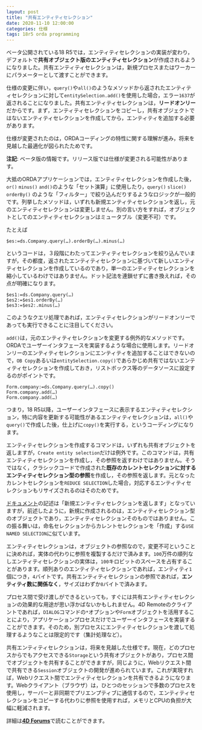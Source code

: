 ```yaml
---
layout: post
title: "共有エンティティセレクション"
date: 2020-11-10 12:00:00
categories: 仕様
tags: 18r5 orda programming 
---
```


ベータ公開されている18 R5では，エンティティセレクションの実装が変わり，デフォルトで**共有オブジェクト版のエンティティセレクション**が作成されるようになりました。共有エンティティセレクションは，新規プロセスまたはワーカーにパラメーターとして渡すことができます。

仕様の変更に伴い，``query()``や``all()``のようなメソッドから返されたエンティティセレクションに対して``entitySelection.add()``を使用した場合，エラー``1637``が返されることになりました。共有エンティティセレクションは，**リードオンリー**だからです。まず，エンティティセレクションをコピーし，共有オブジェクトではないエンティティセレクションを作成してから，エンティティを追加する必要があります。

仕様が変更されたのは，ORDAコーディングの特性に関する理解が進み，将来を見越した最適化が図られたためです。

**注記**: ベータ版の情報です。リリース版では仕様が変更される可能性があります。

大抵のORDAアプリケーションでは，エンティティセレクションを作成した後，``or()`` ``minus()`` ``and()``のような「セット演算」に使用したり，``query()`` ``slice()`` ``orderBy()`` のような「フィルター」で絞り込んだりするようなロジックが一般的です。列挙したメソッドは，いずれも新規エンティティセレクションを返し，元のエンティティセレクションは変更しません。別の言い方をすれば，オブジェクトとしてのエンティティセレクションはミュータブル（変更不可）です。

たとえば

```
$es:=ds.Company.query(…).orderBy(…).minus(…)
```

というコードは，３段階にわたってエンティティセレクションを絞り込んでいますが，その都度，返されたエンティティセレクションに基づいて新しいエンティティセレクションを作成しているのであり，単一のエンティティセレクションを縮小しているわけではありません。ドット記法を連鎖せずに書き換えれば，その点が明確になります。

```
$es1:=ds.Company.query(…)
$es2:=$es1.orderBy(…)
$es3:=$es2:.minus(…)
```

このようなクエリ処理であれば，エンティティセレクションがリードオンリーであっても実行できることに注目してください。

``add()``は，元のエンティティセレクションを変更する例外的なメソッドです。ORDAでユーザーインタフェースを実装するような場合に使用します。リードオンリーのエンティティセレクションにエンティティを追加することはできないので，``OB Copy``あるいは``entitySelection.copy()``であらかじめ共有ではないエンティティセレクションを作成しておき，リストボックス等のデータソースに設定するのがポイントです。

```
Form.company:=ds.Company.query(…).copy()
Form.company.add(…)
Form.company.add(…)
```

つまり，18 R5以降，ユーザーインタフェースに表示するエンティティセレクション，特に内容を更新する可能性があるエンティティセレクションは，``all()``や``query()``で作成した後，仕上げに``copy()``を実行する，というコーディングになります。

エンティティセレクションを作成するコマンドは，いずれも共有オブジェクトを返しますが，``Create entity selection``だけは例外です。このコマンドは，共有エンティティセレクションを作成し，その参照を返すわけではありません。そうではなく，クラシックコードで作成された**既存のカレントセレクションに対するエンティティセレクション型の参照**を作成し，その参照を返します。元となったカレントセレクションを``REDUCE SELECTION``した場合，対応するエンティティセレクションもリサイズされるのはそのためです。

[ドキュメント](https://doc.4d.com/4Dv18/4D/18/Create-entity-selection.301-4505911.ja.html)の記述は「新規エンティティセレクションを返します」となっていますが，前述したように，新規に作成されるのは，エンティティセレクション型のオブジェクトであり，エンティティセレクションそのものではありません。この振る舞いは，命名セレクションからカレントセレクションを「作成」する``USE NAMED SELECTION``に似ています。

エンティティセレクションは，オブジェクトの参照なので，変更不可ということに決めれば，実体の代わりに参照を複製するだけで済みます。``100``万件の順列なしエンティティセレクションの実体は，``100``キロビットのスペースを占有することがあります。順列ありのエンティティセレクションであれば，エンティティ``1``個につき，``4``バイトです。共有エンティティセレクションの参照であれば，__エンティティ数に関係なく__，サイズはわずか``8``バイトで済みます。

プロセス間で受け渡しができるといっても，すぐには共有エンティティセレクションの効果的な用途が思い浮かばないかもしれません。4D Remoteのクライアントであれば，``DIALOG``コマンドの``*``オプションや``Form``オブジェクトを活用することにより，アプリケーションプロセスだけでユーザーインタフェースを実装することができます。そのため，別プロセスにエンティティセレクションを渡して処理するようなことは限定的です（集計処理など）。

共有エンティティセレクションは，将来を見越した仕様です。現在，どのプロセスからでもアクセスできる``Storage``という共有オブジェクトがあり，プロセス間でオブジェクトを共有することができますが，同じように，Webリクエスト間で共有できる``Session``オブジェクトの開発が進められています。これが実現すれば，Webリクエスト間でエンティティセレクションを共有できるようになります。Webクライアント（ブラウザ）は，ひとつのセッションで多数のプロセスを使用し，サーバーと非同期でプリエンプティブに通信するので，エンティティセレクションをコピーする代わりに参照を使用すれば，メモリとCPUの負担が大幅に軽減されます。

詳細は[**4D Forums**](https://discuss.4d.com/t/shared-entity-selections-by-default-why-this-is-a-real-problem/16148/7)で読むことができます。
